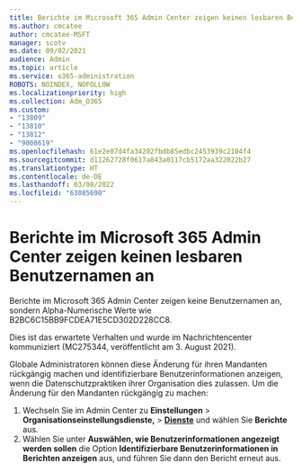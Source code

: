 ```yaml
---
title: Berichte im Microsoft 365 Admin Center zeigen keinen lesbaren Benutzernamen an
ms.author: cmcatee
author: cmcatee-MSFT
manager: scotv
ms.date: 09/02/2021
audience: Admin
ms.topic: article
ms.service: o365-administration
ROBOTS: NOINDEX, NOFOLLOW
ms.localizationpriority: high
ms.collection: Adm_O365
ms.custom:
- "13809"
- "13810"
- "13812"
- "9008619"
ms.openlocfilehash: 61e2e07d4fa34202fbdb85edbc2453939c2104f4
ms.sourcegitcommit: d11262728f0617a843a0117cb5172aa322022b27
ms.translationtype: HT
ms.contentlocale: de-DE
ms.lasthandoff: 03/08/2022
ms.locfileid: "63085690"
---
```

# <a name="reports-in-microsoft-365-admin-center-do-not-show-readable-username"></a>Berichte im Microsoft 365 Admin Center zeigen keinen lesbaren Benutzernamen an

Berichte im Microsoft 365 Admin Center zeigen keine Benutzernamen an, sondern Alpha-Numerische Werte wie B2BC6C15BB9FCDEA71E5CD302D228CC8.

Dies ist das erwartete Verhalten und wurde im Nachrichtencenter kommuniziert (MC275344, veröffentlicht am 3. August 2021). 

Globale Administratoren können diese Änderung für ihren Mandanten rückgängig machen und identifizierbare Benutzerinformationen anzeigen, wenn die Datenschutzpraktiken ihrer Organisation dies zulassen. Um die Änderung für den Mandanten rückgängig zu machen:

1. Wechseln Sie im Admin Center zu **Einstellungen** > **Organisationseinstellungsdienste,** > [**Dienste**](https://admin.microsoft.com/Adminportal/Home#/Settings/Services ) und wählen Sie **Berichte** aus. 
1. Wählen Sie unter **Auswählen, wie Benutzerinformationen angezeigt werden sollen** die Option **Identifizierbare Benutzerinformationen in Berichten anzeigen** aus, und führen Sie dann den Bericht erneut aus.